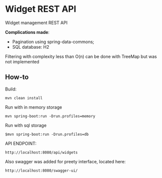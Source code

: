 # Widget REST API

Widget management REST API

**Complications made**:

* Pagination using spring-data-commons;
* SQL database: H2 

Filtering with complexity less than O(n) can be done with TreeMap but was not implemented 

## How-to

Build:

    mvn clean install
Run with in memory storage

    mvn spring-boot:run -Drun.profiles=memory
Run with sql storage

    $mvn spring-boot:run -Drun.profiles=db
API ENDPOINT:

    http://localhost:8080/api/widgets
Also swagger was added for preety interface, located here:

    http://localhost:8080/swagger-ui/